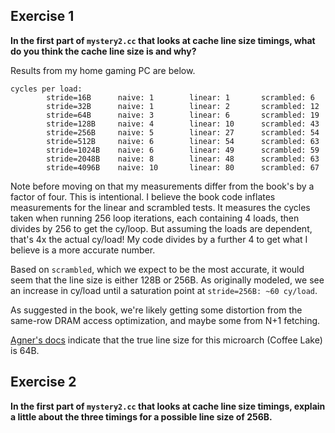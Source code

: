 ## Exercise 1
**In the first part of `mystery2.cc` that looks at cache line size timings,
what do you think the cache line size is and why?**

Results from my home gaming PC are below.

```
cycles per load:
        stride=16B      naive: 1        linear: 1       scrambled: 6
        stride=32B      naive: 1        linear: 2       scrambled: 12
        stride=64B      naive: 3        linear: 6       scrambled: 19
        stride=128B     naive: 4        linear: 10      scrambled: 43
        stride=256B     naive: 5        linear: 27      scrambled: 54
        stride=512B     naive: 6        linear: 54      scrambled: 63
        stride=1024B    naive: 6        linear: 49      scrambled: 59
        stride=2048B    naive: 8        linear: 48      scrambled: 63
        stride=4096B    naive: 10       linear: 80      scrambled: 67
```

Note before moving on that my measurements differ from the book's by a factor
of four. This is intentional. I believe the book code inflates measurements for
the linear and scrambled tests. It measures the cycles taken when running 256
loop iterations, each containing 4 loads, then divides by 256 to get the
cy/loop. But assuming the loads are dependent, that's 4x the actual cy/load! My
code divides by a further 4 to get what I believe is a more accurate number.

Based on `scrambled`, which we expect to be the most accurate, it would seem
that the line size is either 128B or 256B. As originally modeled, we see an
increase in cy/load until a saturation point at `stride=256B: ~60 cy/load`.

As suggested in the book, we're likely getting some distortion from the
same-row DRAM access optimization, and maybe some from N+1 fetching.

[Agner's docs](https://agner.org/optimize/microarchitecture.pdf)
indicate that the true line size for this microarch (Coffee Lake) is 64B.


## Exercise 2
**In the first part of `mystery2.cc` that looks at cache line size timings,
explain a little about the three timings for a possible line size of 256B.**
